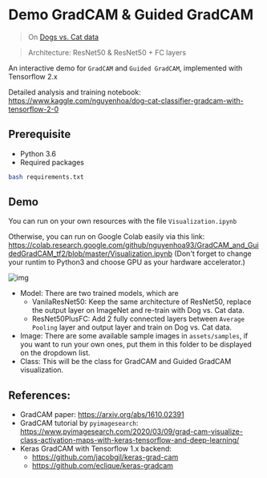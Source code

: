 # Demo GradCAM & Guided GradCAM
> On [Dogs vs. Cat data](https://www.kaggle.com/c/dogs-vs-cats)

> Architecture: ResNet50 & ResNet50 + FC layers

An interactive demo for `GradCAM` and `Guided GradCAM`, implemented with Tensorflow 2.x

Detailed analysis and training notebook: https://www.kaggle.com/nguyenhoa/dog-cat-classifier-gradcam-with-tensorflow-2-0

## Prerequisite
* Python 3.6
* Required packages
```bash
bash requirements.txt
```

## Demo
You can run on your own resources with the file `Visualization.ipynb`

Otherwise, you can run on Google Colab easily via this link: https://colab.research.google.com/github/nguyenhoa93/GradCAM_and_GuidedGradCAM_tf2/blob/master/Visualization.ipynb (Don't forget to change your runtim to Python3 and choose GPU as your hardware accelerator.)


![img](assets/illustrations/demo.gif)
* Model: There are two trained models, which are
    * VanilaResNet50: Keep the same architecture of ResNet50, replace the output layer on ImageNet and re-train with Dog vs. Cat data.
    * ResNet50PlusFC: Add 2 fully connected layers between `Average Pooling` layer and output layer and train on Dog vs. Cat data.
* Image: There are some available sample images in `assets/samples`, if you want to run your own ones, put them in this folder to be displayed on the dropdown list.
* Class: This will be the class for GradCAM and Guided GradCAM visualization.

## References:
* GradCAM paper: https://arxiv.org/abs/1610.02391
* GradCAM tutorial by `pyimagesearch`: https://www.pyimagesearch.com/2020/03/09/grad-cam-visualize-class-activation-maps-with-keras-tensorflow-and-deep-learning/
* Keras GradCAM with Tensorflow 1.x backend:
    + https://github.com/jacobgil/keras-grad-cam
    + https://github.com/eclique/keras-gradcam